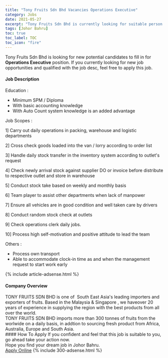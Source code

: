 ```yaml
---
title: "Tony Fruits Sdn Bhd Vacancies Operations Executive" 
category: Jobs 
date: 2021-05-27 
excerpt: "Tony Fruits Sdn Bhd is currently looking for suitable person to fill in the Operations Executive which based in Johor Bahru" 
tags: [Johor Bahru] 
toc: true 
toc_label: TOC 
toc_icon: "fire" 
--- 
```


<p>Tony Fruits Sdn Bhd is looking for new potential candidates to fill in for <b>Operations Executive</b> position. If you currently looking for new job opportunities and qualified with the job desc, feel free to apply this job.
</p><div><div><h4>Job Description</h4></div><div><div><span><div><p>Education :</p><ul><li>Minimum SPM / Diploma</li><li>With basic accounting knowledge</li><li>With Auto Count system knowledge is an added advantage</li></ul><p>Job Scopes :</p><p>1] Carry out daily operations in packing, warehouse and logistic departments</p><p>2] Cross check goods loaded into the van / lorry according to order list</p><p>3] Handle daily stock transfer in the inventory system according to outlet's request</p><p>4] Check newly arrival stock against supplier DO or invoice before distribute to respective outlet and store in warehouse</p><p>5] Conduct stock take based on weekly and monthly basis</p><p>6] Team player to assist other departments when lack of manpower</p><p>7] Ensure all vehicles are in good condition and well taken care by drivers</p><p>8] Conduct random stock check at outlets</p><p>9] Check operations clerk daily jobs.</p><p>10] Process high self-motivation and positive attitude to lead the team</p><p>Others :</p><ul><li>Process own transport</li><li>Able to accommodate clock-in time as and when the management request to start work early</li></ul></div></span></div></div></div> 
{% include article-adsense.html %} 
<div><div><h4>Company Overview</h4></div><div><div><span><div><div>TONY FRUITS SDN BHD is one of&#160; South East Asia's leading importers and exporters of fruits. Based in the Malaysia &amp; Singapore , we haveover 20 years of experience in supplying the region with the best products from all over the world.</div>
<div>TONY FRUITS SDN BHD imports more than 300 tonnes of fruits from the worlwide on a daily basis, in addtion to sourcing fresh product from Africa, Australia, Europe and South Asia.&#160;</div></div></span></div></div></div> 
#### How To Apply 
If you confident and feel that this job is suitable to you, go ahead take your action now. <br/> 
Hope you find your dream job in Johor Bahru. <br/> 
<a href="https://www.jobstreet.com.my/en/job/operations-executive-4576178?jobId=jobstreet-my-job-4576178&" class="btn btn--info" target="_blank" rel="nofollow noopenner">Apply Online</a> 
{% include 300-adsense.html %} 